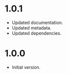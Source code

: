 # 1.0.1

* Updated documentation.
* Updated metadata.
* Updated dependencies.

# 1.0.0

- Initial version.

